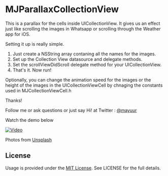 MJParallaxCollectionView
========================

This is a parallax for the cells inside UICollectionView. It gives us an effect just like scrolling the images in Whatsapp or scrolling through the Weather app for iOS.

Setting it up is really simple. 

1. Just create a NSString array contaning all the names for the images.
2. Set up the Collection View datasource and delegate methods.
3. Set the scrollViewDidScroll delegate method for your UICollectionView.
4. That's it. Now run!

Optionally, you can change the animation speed for the images or the height of the images in the UICollectionViewCell by chnaging the constants used in MJCollectionViewCell.h

Thanks!

Follow me or ask questions or just say Hi! at Twitter : <a href="https://twitter.com/mayuur" target="_blank">@mayuur</a>

Watch the demo below 

[![Video](https://raw.githubusercontent.com/mayuur/MJParallaxCollectionView/master/Screenshot.png)](https://www.youtube.com/watch?v=1K8w1M6FL8k&feature=youtu.be)


Photos from <a href="http://unsplash.com/" target="_blank">Unsplash</a>


## License

Usage is provided under the [MIT License](http://opensource.org/licenses/mit-license.php).  See LICENSE for the full details.

